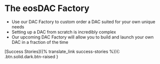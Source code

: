 The eos**DAC Factory**
====

 * Use our DAC Factory to custom order a DAC suited for your own unique needs
 * Setting up a DAC from scratch is incredibly complex
 * Our upcoming DAC Factory will allow you to build and launch your own DAC in a fraction of the time

[Success Stories]({% translate_link success-stories %}){: .btn.solid.dark.btn-raised }
